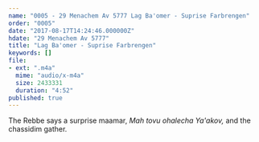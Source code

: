 ```yaml
---
name: "0005 - 29 Menachem Av 5777 Lag Ba'omer - Suprise Farbrengen"
order: "0005"
date: "2017-08-17T14:24:46.000000Z"
hdate: "29 Menachem Av 5777"
title: "Lag Ba'omer - Suprise Farbrengen"
keywords: []
file:
- ext: ".m4a"
  mime: "audio/x-m4a"
  size: 2433331
  duration: "4:52"
published: true
---
```

The Rebbe says a surprise maamar, _Mah tovu ohalecha Ya'akov,_ and the chassidim gather.
